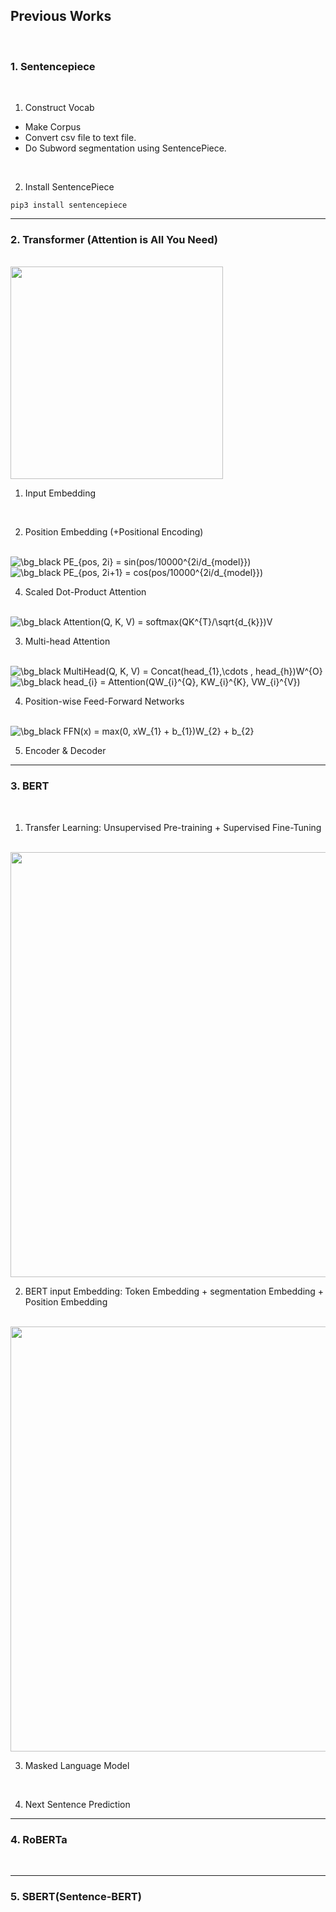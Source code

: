 ## **Previous Works**

<br>

### 1. Sentencepiece

<br>

1. Construct Vocab

  - Make Corpus
  - Convert csv file to text file.
  - Do Subword segmentation using SentencePiece.

<br>

2. Install SentencePiece

```
pip3 install sentencepiece
```

----

### 2. Transformer (Attention is All You Need)

<br>

<img src = "https://user-images.githubusercontent.com/78716763/154789522-febe9a85-da67-442b-b641-fe79bee9b4c7.png" width="340">

<br>

1. Input Embedding

<br>

2. Position Embedding (+Positional Encoding)

<br>

<img src="https://latex.codecogs.com/gif.image?\dpi{110}&space;\bg_black&space;PE_{pos,&space;2i}&space;=&space;sin(pos/10000^{2i/d_{model}})" title="\bg_black PE_{pos, 2i} = sin(pos/10000^{2i/d_{model}})" />

<img src="https://latex.codecogs.com/gif.image?\dpi{110}&space;\bg_black&space;PE_{pos,&space;2i&plus;1}&space;=&space;cos(pos/10000^{2i/d_{model}})" title="\bg_black PE_{pos, 2i+1} = cos(pos/10000^{2i/d_{model}})" />

<br>

4. Scaled Dot-Product Attention

<br>

<img src="https://latex.codecogs.com/gif.image?\dpi{110}&space;\bg_black&space;Attention(Q,&space;K,&space;V)&space;=&space;softmax(QK^{T}/\sqrt{d_{k}})V" title="\bg_black Attention(Q, K, V) = softmax(QK^{T}/\sqrt{d_{k}})V" />

<br>

3. Multi-head Attention

<br>

<img src="https://latex.codecogs.com/gif.image?\dpi{110}&space;\bg_black&space;MultiHead(Q,&space;K,&space;V)&space;=&space;Concat(head_{1},\cdots&space;,&space;head_{h})W^{O}" title="\bg_black MultiHead(Q, K, V) = Concat(head_{1},\cdots , head_{h})W^{O}" />


<img src="https://latex.codecogs.com/gif.image?\dpi{110}&space;\bg_black&space;head_{i}&space;=&space;Attention(QW_{i}^{Q},&space;KW_{i}^{K},&space;VW_{i}^{V})" title="\bg_black head_{i} = Attention(QW_{i}^{Q}, KW_{i}^{K}, VW_{i}^{V})" />

<br>

4. Position-wise Feed-Forward Networks

<br>

<img src="https://latex.codecogs.com/gif.image?\dpi{110}&space;\bg_black&space;FFN(x)&space;=&space;max(0,&space;xW_{1}&space;&plus;&space;b_{1})W_{2}&space;&plus;&space;b_{2}" title="\bg_black FFN(x) = max(0, xW_{1} + b_{1})W_{2} + b_{2}" />

<br>

5. Encoder & Decoder

----

### 3. BERT

<br>

1. Transfer Learning: Unsupervised Pre-training + Supervised Fine-Tuning

<br>

<img src = "https://user-images.githubusercontent.com/78716763/154789630-7e0624a7-a3aa-47f7-882f-8ee264f2bf4d.png" width="680">

<br>

2. BERT input Embedding: Token Embedding + segmentation Embedding + Position Embedding

<br>

<img src = "https://user-images.githubusercontent.com/78716763/154789774-4f5f5662-aec6-4cb3-8a1f-196310a27051.png" width="680">

<br>

3. Masked Language Model

<br>

4. Next Sentence Prediction

----

### 4. RoBERTa

<br>

----

### 5. SBERT(Sentence-BERT)

<br>
